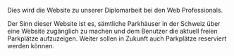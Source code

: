 Dies wird die Website zu unserer Diplomarbeit bei den Web Professionals.

Der Sinn dieser Website ist es, sämtliche Parkhäuser in der Schweiz über eine Website zugänglich zu machen
und dem Benutzer die aktuell freien Parkplätze aufzuzeigen. Weiter sollen in Zukunft auch Parkplätze 
reserviert werden können.